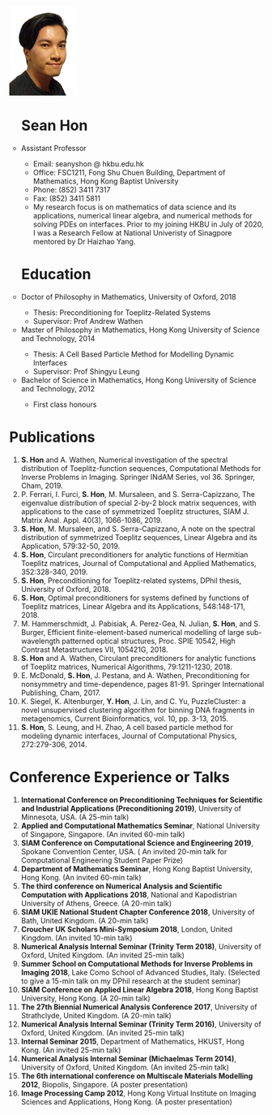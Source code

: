 <img src="my pic.png" class="img-responsive" alt="">

<ul style="list-style-type:circle;">
  
<h1>Sean Hon</h1>
  
<li>Assistant Professor</li>
  <ul>
    <li>Email: seanyshon @ hkbu.edu.hk</li>
    <li>Office:	FSC1211, Fong Shu Chuen Building, Department of Mathematics, Hong Kong Baptist University</li>
    <li>Phone: 	(852) 3411 7317</li>
    <li>Fax:	(852) 3411 5811</li>
    <li>My research focus is on mathematics of data science and its applications, numerical linear algebra, and numerical methods for solving PDEs on interfaces.     Prior to my joining HKBU in July of 2020, I was a Research Fellow at National Univeristy of Sinagpore mentored by Dr Haizhao Yang.</li>
  </ul>


<h1>Education</h1>

<li>Doctor of Philosophy in Mathematics, University of Oxford, 2018</li>
  <ul>
    <li>Thesis: Preconditioning for Toeplitz-Related Systems</li>
    <li>Supervisor: Prof Andrew Wathen</li>
  </ul>

<li>Master of Philosophy in Mathematics, Hong Kong University of Science and Technology, 2014</li>
  <ul>
    <li>Thesis: A Cell Based Particle Method for Modelling Dynamic Interfaces</li>
    <li>Supervisor: Prof Shingyu Leung</li>
  </ul>

<li>Bachelor of Science in Mathematics, Hong Kong University of Science and Technology, 2012</li>
  <ul>
    <li>First class honours</li>
  </ul>
</ul>

<h1>Publications</h1>

<ol>

 <!--- <li><b>S. Hon</b>, S. Serra-Capizzano, and A. Wathen, Band-Toeplitz preconditioners for ill-conditioned nonsymmetric Toeplitz systems, submitted.</li> --->

<li> <b>S. Hon</b> and A. Wathen, Numerical investigation of the spectral distribution of Toeplitz-function sequences, Computational Methods for Inverse Problems in Imaging. Springer INdAM Series, vol 36. Springer, Cham, 2019.</li>

<li>P. Ferrari, I. Furci, <b>S. Hon</b>, M. Mursaleen, and S. Serra-Capizzano, The eigenvalue distribution of special 2-by-2 block matrix sequences, with applications to the case of symmetrized Toeplitz structures, SIAM J. Matrix Anal. Appl. 40(3), 1066-1086, 2019.</li>

<li><b>S. Hon</b>, M. Mursaleen, and S. Serra-Capizzano, A note on the spectral distribution of symmetrized Toeplitz sequences, Linear Algebra and its Application, 579:32-50, 2019.</li>

<li><b>S. Hon</b>, Circulant preconditioners for analytic functions of Hermitian Toeplitz matrices, Journal of Computational and Applied Mathematics, 352:328-340, 2019.</li>
  
<li><b>S. Hon</b>, Preconditioning for Toeplitz-related systems, DPhil thesis, University of Oxford, 2018.</li>

<li><b>S. Hon</b>, Optimal preconditioners for systems defined by functions of Toeplitz matrices, Linear Algebra and its Applications, 548:148-171, 2018.</li>

<li>M. Hammerschmidt, J. Pabisiak, A. Perez-Gea, N. Julian, <b>S. Hon</b>, and S. Burger, Efficient finite-element-based numerical modelling of large sub-wavelength patterned optical structures, Proc. SPIE 10542, High Contrast Metastructures VII, 105421G, 2018.</li>

<li><b>S. Hon</b> and A. Wathen, Circulant preconditioners for analytic functions of Toeplitz matrices, Numerical Algorithms, 79:1211-1230, 2018.</li>

<li>E. McDonald, <b>S. Hon</b>, J. Pestana, and A. Wathen, Preconditioning for nonsymmetry and time-dependence, pages 81-91. Springer International Publishing, Cham, 2017.</li>

<li>K. Siegel, K. Altenburger, <b>Y. Hon</b>, J. Lin, and C. Yu, PuzzleCluster: a novel unsupervised clustering algorithm for binning DNA fragments in metagenomics, Current Bioinformatics, vol. 10, pp. 3-13, 2015.</li>

<li><b>S. Hon</b>, S. Leung, and H. Zhao, A cell based particle method for modeling dynamic interfaces, Journal of Computational Physics, 272:279-306, 2014.</li>
</ol>






<h1>Conference Experience or Talks</h1>

<ol>
<li><b>International Conference on Preconditioning Techniques for Scientific and Industrial Applications (Preconditioning 2019)</b>, University of Minnesota, USA. (A 25-min talk)</li>

<li><b>Applied and Computational Mathematics Seminar</b>, National University of Singapore, Singapore. (An invited 60-min talk)</li>

<li><b>SIAM Conference on Computational Science and Engineering 2019</b>, Spokane Convention Center, USA. (
An invited 20-min talk for Computational Engineering Student Paper Prize)</li>

<li><b>Department of Mathematics Seminar</b>, Hong Kong Baptist University, Hong Kong. (An invited 60-min talk)</li>

<li><b>The third conference on Numerical Analysis and Scientific Computation with Applications 2018</b>, National and Kapodistrian University of Athens, Greece. (A 20-min talk)</li>

<li><b>SIAM UKIE National Student Chapter Conference 2018</b>, University of Bath, United Kingdom. (A 20-min talk)</li>

<li><b>Croucher UK Scholars Mini-Symposium 2018</b>, London, United Kingdom. (An invited 10-min talk)</li>

<li><b>Numerical Analysis Internal Seminar (Trinity Term 2018)</b>, University of Oxford, United Kingdom. (An invited 25-min talk)</li>

<li><b>Summer School on Computational Methods for Inverse Problems in Imaging 2018</b>, Lake Como School of Advanced Studies, Italy. (Selected to give a 15-min talk on my DPhil research at the student seminar)</li>

<li><b>SIAM Conference on Applied Linear Algebra 2018</b>, Hong Kong Baptist University, Hong Kong. (A 20-min talk)</li>

<li><b>The 27th Biennial Numerical Analysis Conference 2017</b>, University of Strathclyde, United Kingdom. (A 20-min talk)</li>


<li><b>Numerical Analysis Internal Seminar (Trinity Term 2016)</b>, University of Oxford, United Kingdom. (An invited 25-min talk)</li>

<li><b>Internal Seminar 2015</b>, Department of Mathematics, HKUST, Hong Kong. (An invited 25-min talk)</li>

<li><b>Numerical Analysis Internal Seminar (Michaelmas Term 2014)</b>, University of Oxford, United Kingdom. (An invited 25-min talk)</li>

<li><b>The 6th international conference on Multiscale Materials Modelling 2012</b>, Biopolis, Singapore. (A poster presentation)</li>

<li><b>Image Processing Camp 2012</b>, Hong Kong Virtual Institute on Imaging Sciences and Applications, Hong Kong. (A poster presentation)</li>
</ol>

